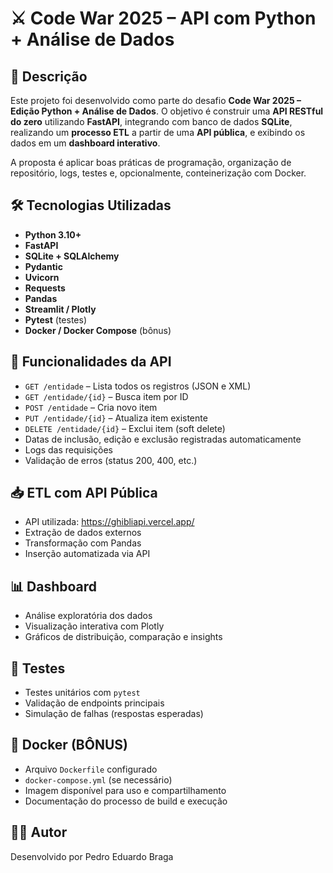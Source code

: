 # ⚔️ Code War 2025 – API com Python + Análise de Dados

## 📌 Descrição

Este projeto foi desenvolvido como parte do desafio **Code War 2025 – Edição Python + Análise de Dados**. O objetivo é construir uma **API RESTful do zero** utilizando **FastAPI**, integrando com banco de dados **SQLite**, realizando um **processo ETL** a partir de uma **API pública**, e exibindo os dados em um **dashboard interativo**.

A proposta é aplicar boas práticas de programação, organização de repositório, logs, testes e, opcionalmente, conteinerização com Docker.

## 🛠️ Tecnologias Utilizadas

- **Python 3.10+**
- **FastAPI**  
- **SQLite + SQLAlchemy**
- **Pydantic**
- **Uvicorn**
- **Requests**
- **Pandas**
- **Streamlit / Plotly**
- **Pytest** (testes)
- **Docker / Docker Compose** (bônus)

## 🔄 Funcionalidades da API

- `GET /entidade` – Lista todos os registros (JSON e XML)
- `GET /entidade/{id}` – Busca item por ID
- `POST /entidade` – Cria novo item
- `PUT /entidade/{id}` – Atualiza item existente
- `DELETE /entidade/{id}` – Exclui item (soft delete)
- Datas de inclusão, edição e exclusão registradas automaticamente
- Logs das requisições
- Validação de erros (status 200, 400, etc.)

## 📥 ETL com API Pública

- API utilizada: https://ghibliapi.vercel.app/
- Extração de dados externos
- Transformação com Pandas
- Inserção automatizada via API

## 📊 Dashboard

- Análise exploratória dos dados
- Visualização interativa com Plotly
- Gráficos de distribuição, comparação e insights

## 🧪 Testes

- Testes unitários com `pytest`
- Validação de endpoints principais
- Simulação de falhas (respostas esperadas)

## 🐳 Docker (BÔNUS)

- Arquivo `Dockerfile` configurado
- `docker-compose.yml` (se necessário)
- Imagem disponível para uso e compartilhamento
- Documentação do processo de build e execução

## 👨‍💻 Autor

Desenvolvido por Pedro Eduardo Braga
